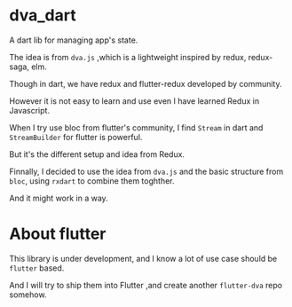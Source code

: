 # dva_dart

A dart lib for managing app's state.

The idea is from `dva.js` ,which is a lightweight inspired by redux, redux-saga, elm.

Though in dart, we have redux and flutter-redux developed by community.

However it is not easy to learn and use even I have learned Redux in Javascript.

When I try use bloc from flutter's community, I find `Stream` in dart and `StreamBuilder` for flutter is powerful.

But it's the different setup and idea from Redux.

Finnally, I decided to use the idea from `dva.js` and the basic structure from `bloc`, using `rxdart` to combine them toghther.

And it might work in a way.

# About flutter

This library is under development, and I know a lot of use case should be `flutter` based.

And I will try to ship them into Flutter ,and create another `flutter-dva` repo somehow.
